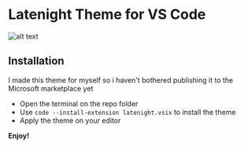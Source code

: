 # Latenight Theme for VS Code

![alt text](https://hichem.dev/_nuxt/img/latenight.1a3b6b4.png)

## Installation

I made this theme for myself so i haven't bothered publishing it to the Microsoft marketplace yet

- Open the terminal on the repo folder
- Use `code --install-extension latenight.vsix` to install the theme
- Apply the theme on your editor

**Enjoy!**
